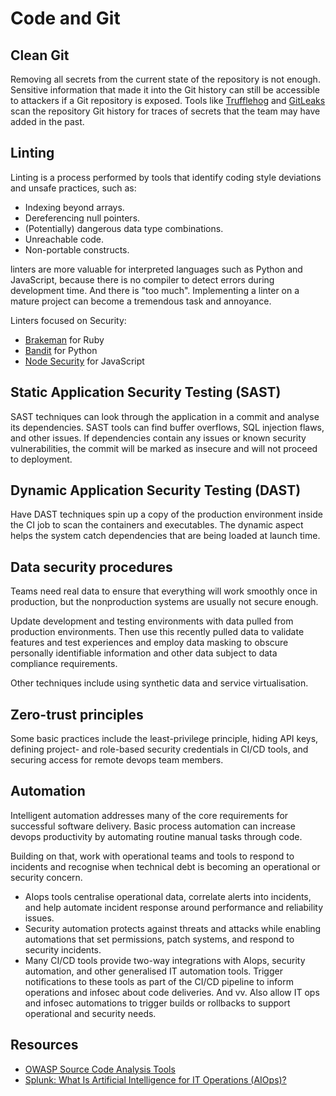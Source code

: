 # Code and Git

## Clean Git

Removing all secrets from the current state of the repository is not enough. Sensitive information that made it into the Git history can still be accessible to attackers if a Git repository is exposed. Tools like [Trufflehog](https://github.com/dxa4481/truffleHog) and [GitLeaks](https://github.com/zricethezav/gitleaks) scan the repository Git history for traces of secrets that the team may have added in the past. 

## Linting

Linting is a process performed by tools that identify coding style deviations and unsafe practices, such as:

* Indexing beyond arrays.
* Dereferencing null pointers.
* (Potentially) dangerous data type combinations.
* Unreachable code.
* Non-portable constructs.

linters are more valuable for interpreted languages such as Python and JavaScript, because there is no compiler to detect errors during development time. And there is "too much". Implementing a linter on a mature project can become a tremendous task and annoyance.

Linters focused on Security:

* [Brakeman](https://docs.sourcelevel.io/engines/brakeman/) for Ruby
* [Bandit](https://docs.sourcelevel.io/engines/bandit/) for Python
* [Node Security](https://docs.sourcelevel.io/engines/nodesecurity/) for JavaScript

## Static Application Security Testing (SAST) 

SAST techniques can look through the application in a commit and analyse its dependencies. SAST tools can find buffer overflows, SQL injection flaws, and other issues. If dependencies contain any issues or known security vulnerabilities, the commit will be marked as insecure and will not proceed to deployment.

## Dynamic Application Security Testing (DAST) 

Have DAST techniques spin up a copy of the production environment inside the CI job to scan the containers and executables. The dynamic aspect helps the system catch dependencies that are being loaded at launch time.

## Data security procedures

Teams need real data to ensure that everything will work smoothly once in production, but the nonproduction systems are usually not secure enough.

Update development and testing environments with data pulled from production environments. Then use this recently pulled data to validate features and test experiences and employ data masking to obscure personally identifiable information and other data subject to data compliance requirements.

Other techniques include using synthetic data and service virtualisation. 

## Zero-trust principles

Some basic practices include the least-privilege principle, hiding API keys, defining project- and role-based security credentials in CI/CD tools, and securing access for remote devops team members.

## Automation

Intelligent automation addresses many of the core requirements for successful software delivery. Basic process automation can increase devops productivity by automating routine manual tasks through code. 

Building on that, work with operational teams and tools to respond to incidents and recognise when technical debt is becoming an operational or security concern. 

* AIops tools centralise operational data, correlate alerts into incidents, and help automate incident response around performance and reliability issues.
* Security automation protects against threats and attacks while enabling automations that set permissions, patch systems, and respond to security incidents.
* Many CI/CD tools provide two-way integrations with AIops, security automation, and other generalised IT automation tools. Trigger notifications to these tools as part of the CI/CD pipeline to inform operations and infosec about code deliveries. And vv. Also allow IT ops and infosec automations to trigger builds or rollbacks to support operational and security needs.

## Resources

* [OWASP Source Code Analysis Tools](https://owasp.org/www-community/Source_Code_Analysis_Tools)
* [Splunk: What Is Artificial Intelligence for IT Operations (AIOps)?](https://www.splunk.com/en_us/data-insider/ai-for-it-operations-aiops.html)

